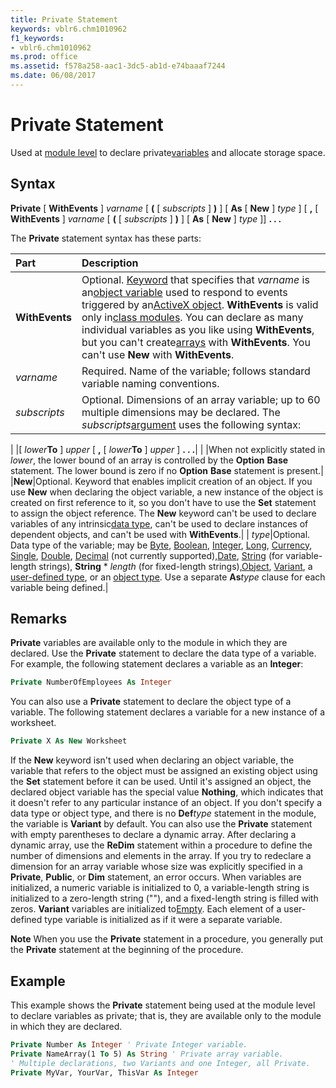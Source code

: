 ```yaml
---
title: Private Statement
keywords: vblr6.chm1010962
f1_keywords:
- vblr6.chm1010962
ms.prod: office
ms.assetid: f578a258-aac1-3dc5-ab1d-e74baaaf7244
ms.date: 06/08/2017
---
```



# Private Statement

Used at [module level](../../Glossary/vbe-glossary.md#module-level) to declare private[variables](../../Glossary/vbe-glossary.md#variable) and allocate storage space.

## Syntax

**Private** [ **WithEvents** ] _varname_ [ **(** [ _subscripts_ ] **)** ] [ **As** [ **New** ] _type_ ] [ **,** [ **WithEvents** ] _varname_ [ **(** [ _subscripts_ ] **)** ] [ **As** [ **New** ] _type_ ]] **. . .**

The  **Private** statement syntax has these parts:


|**Part**|**Description**|
|:-----|:-----|
|**WithEvents**|Optional. [Keyword](../../Glossary/vbe-glossary.md#keyword) that specifies that _varname_ is an[object variable](../../Glossary/vbe-glossary.md#object-variable) used to respond to events triggered by an[ActiveX object](../../Glossary/vbe-glossary.md#activex-object).  **WithEvents** is valid only in[class modules](../../Glossary/vbe-glossary.md#class-module). You can declare as many individual variables as you like using  **WithEvents**, but you can't create[arrays](../../Glossary/vbe-glossary.md#array) with **WithEvents**. You can't use **New** with **WithEvents**.|
| _varname_|Required. Name of the variable; follows standard variable naming conventions.|
| _subscripts_|Optional. Dimensions of an array variable; up to 60 multiple dimensions may be declared. The  _subscripts_[argument](../../Glossary/vbe-glossary.md#argument) uses the following syntax:|
|
|[ _lower_**To** ] _upper_ [ **,** [ _lower_**To** ] _upper_ ] **. . .**|
|
|When not explicitly stated in  _lower_, the lower bound of an array is controlled by the **Option** **Base** statement. The lower bound is zero if no **Option** **Base** statement is present.|
|**New**|Optional. Keyword that enables implicit creation of an object. If you use  **New** when declaring the object variable, a new instance of the object is created on first reference to it, so you don't have to use the **Set** statement to assign the object reference. The **New** keyword can't be used to declare variables of any intrinsic[data type](../../Glossary/vbe-glossary.md#data-type), can't be used to declare instances of dependent objects, and can't be used with  **WithEvents**.|
| _type_|Optional. Data type of the variable; may be [Byte](../../Glossary/vbe-glossary.md), [Boolean](../../Glossary/vbe-glossary.md), [Integer](../../Glossary/vbe-glossary.md), [Long](../../Glossary/vbe-glossary.md), [Currency](../../Glossary/vbe-glossary.md), [Single](../../Glossary/vbe-glossary.md), [Double](../../Glossary/vbe-glossary.md), [Decimal](../../Glossary/vbe-glossary.md) (not currently supported),[Date](../../Glossary/vbe-glossary.md), [String](../../Glossary/vbe-glossary.md) (for variable-length strings), **String** * _length_ (for fixed-length strings),[Object](../../Glossary/vbe-glossary.md#object), [Variant](../../Glossary/vbe-glossary.md), a [user-defined type](../../Glossary/vbe-glossary.md#user-defined-type), or an [object type](../../Glossary/vbe-glossary.md#object-type). Use a separate  **As**_type_ clause for each variable being defined.|

## Remarks

**Private** variables are available only to the module in which they are declared.
Use the  **Private** statement to declare the data type of a variable. For example, the following statement declares a variable as an **Integer**:



```vb
Private NumberOfEmployees As Integer 

```

You can also use a  **Private** statement to declare the object type of a variable. The following statement declares a variable for a new instance of a worksheet.



```vb
Private X As New Worksheet 

```

If the  **New** keyword isn't used when declaring an object variable, the variable that refers to the object must be assigned an existing object using the **Set** statement before it can be used. Until it's assigned an object, the declared object variable has the special value **Nothing**, which indicates that it doesn't refer to any particular instance of an object.
If you don't specify a data type or object type, and there is no  **Def**_type_ statement in the module, the variable is **Variant** by default.
You can also use the  **Private** statement with empty parentheses to declare a dynamic array. After declaring a dynamic array, use the **ReDim** statement within a procedure to define the number of dimensions and elements in the array. If you try to redeclare a dimension for an array variable whose size was explicitly specified in a **Private**, **Public**, or **Dim** statement, an error occurs.
When variables are initialized, a numeric variable is initialized to 0, a variable-length string is initialized to a zero-length string (""), and a fixed-length string is filled with zeros.  **Variant** variables are initialized to[Empty](../../Glossary/vbe-glossary.md#empty). Each element of a user-defined type variable is initialized as if it were a separate variable.

 **Note**  When you use the  **Private** statement in a procedure, you generally put the **Private** statement at the beginning of the procedure.


## Example

This example shows the  **Private** statement being used at the module level to declare variables as private; that is, they are available only to the module in which they are declared.


```vb
Private Number As Integer ' Private Integer variable. 
Private NameArray(1 To 5) As String ' Private array variable. 
' Multiple declarations, two Variants and one Integer, all Private. 
Private MyVar, YourVar, ThisVar As Integer 

```


